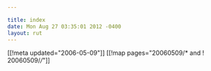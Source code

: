 ```yaml
---

title: index
date: Mon Aug 27 03:35:01 2012 -0400
layout: rut
---
```


[[!meta updated="2006-05-09"]]
[[!map pages="20060509/* and ! 20060509/*/*"]]
